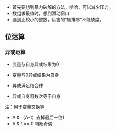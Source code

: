 - 首先要想到暴力破解的方法，哈哈，可以减少压力。
- 数组求最值时，想到滑动窗口
- 遇到比较小的整数，厉害的“桶排序”不能缺席。



## 位运算

### 异或运算

- 变量与自身异或结果为0
- 变量与0异或结果为自身
- 异或满足结合律

- 异或自身奇数次等于自身

注：用于变量交换等



- A & （A-1）去掉最后一位1
- A & 1 == 0 判断奇偶

